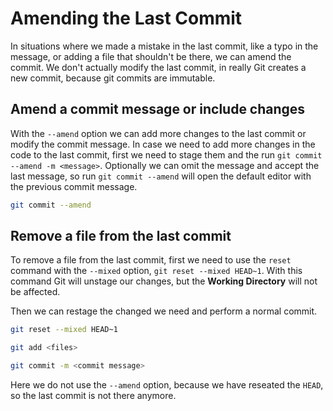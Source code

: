 # Amending the Last Commit

In situations where we made a mistake in the last commit, like a typo in the message, or adding a file that shouldn't be there, we can amend the commit. We don't actually modify the last commit, in really Git creates a new commit, because git commits are immutable.

## Amend a commit message or include changes

With the `--amend` option we can add more changes to the last commit or modify the commit message. In case we need to add more changes in the code to the last commit, first we need to stage them and the run `git commit --amend -m <message>`. Optionally we can omit the message and accept the last message, so run `git commit --amend` will open the default editor with the previous commit message.

```bash
git commit --amend
```

## Remove a file from the last commit

To remove a file from the last commit, first we need to use the `reset` command with the `--mixed` option, `git reset --mixed HEAD~1`. With this command Git will unstage our changes, but the **Working Directory** will not be affected.

Then we can restage the changed we need and perform a normal commit.

```bash
git reset --mixed HEAD~1

git add <files>

git commit -m <commit message>
```

Here we do not use the `--amend` option, because we have reseated the `HEAD`, so the last commit is not there anymore.
